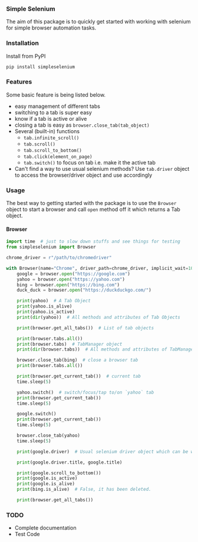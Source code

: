 ### Simple Selenium

The aim of this package is to quickly get started with working with selenium for simple browser automation tasks.

### Installation

Install from PyPI

```bash
pip install simpleselenium
```

### Features

Some basic feature is being listed below.

- easy management of different tabs
- switching to a tab is super easy
- know if a tab is active or alive
- closing a tab is easy as `browser.close_tab(tab_object)`
- Several (built-in) functions
    - `tab.infinite_scroll()`
    - `tab.scroll()`
    - `tab.scroll_to_bottom()`
    - `tab.click(element_on_page)`
    - `tab.switch()` to focus on tab i.e. make it the active tab
- Can't find a way to use usual selenium methods? Use `tab.driver` object to access the browser/driver object and use
  accordingly

### Usage

The best way to getting started with the package is to use the `Browser` object to start a browser and call `open`
method off it which returns a Tab object.

#### Browser

```python
import time  # just to slow down stuffs and see things for testing
from simpleselenium import Browser

chrome_driver = r"/path/to/chromedriver"

with Browser(name="Chrome", driver_path=chrome_driver, implicit_wait=10) as browser:
    google = browser.open("https://google.com")
    yahoo = browser.open("https://yahoo.com")
    bing = browser.open("https://bing.com")
    duck_duck = browser.open("https://duckduckgo.com/")

    print(yahoo)  # A Tab Object
    print(yahoo.is_alive)
    print(yahoo.is_active)
    print(dir(yahoo))  # All methods and attributes of Tab Objects

    print(browser.get_all_tabs())  # List of tab objects

    print(browser.tabs.all())
    print(browser.tabs)  # TabManager object
    print(dir(browser.tabs))  # All methods and attributes of TabManager Objects

    browser.close_tab(bing)  # close a browser tab
    print(browser.tabs.all())

    print(browser.get_current_tab())  # current tab
    time.sleep(5)

    yahoo.switch()  # switch/focus/tap to/on `yahoo` tab
    print(browser.get_current_tab())
    time.sleep(5)

    google.switch()
    print(browser.get_current_tab())
    time.sleep(5)

    browser.close_tab(yahoo)
    time.sleep(5)

    print(google.driver)  # Usual selenium driver object which can be worked upon

    print(google.driver.title, google.title)

    print(google.scroll_to_bottom())
    print(google.is_active)
    print(google.is_alive)
    print(bing.is_alive)  # False, it has been deleted.

    print(browser.get_all_tabs())
```

### TODO

- Complete documentation
- Test Code
